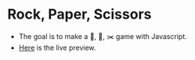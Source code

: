 # Rock, Paper, Scissors
* The goal is to make a :moyai:, :page_facing_up:, :scissors: game with Javascript.
* [Here](https://ndmekala.github.io/rock-paper-scissors/) is the live preview.
